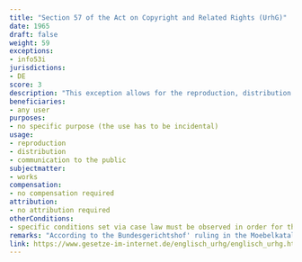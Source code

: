 ```yaml
---
title: "Section 57 of the Act on Copyright and Related Rights (UrhG)"
date: 1965 
draft: false
weight: 59
exceptions:
- info53i
jurisdictions:
- DE
score: 3
description: "This exception allows for the reproduction, distribution and communication to the public of works regarded as works incidental to the actual subject-matter being reproduced, distributed or communicated to the public." 
beneficiaries:
- any user
purposes: 
- no specific purpose (the use has to be incidental)
usage:
- reproduction
- distribution 
- communication to the public
subjectmatter:
- works
compensation:
- no compensation required
attribution: 
- no attribution required
otherConditions: 
- specific conditions set via case law must be observed in order for the work to be considered 'incidental'
remarks: "According to the Bundesgerichtshof' ruling in the Moebelkatalog case (I ZR 177/13 of November 17, 2014) the exception must be interpreted narrowly. The evaluation as to whether the use is incidental or not, has to consider i) the viewpoint of the objective average observer; ii) the 'main object' of use; iii) whether the work included is only incidental compared to the main object of use. The BGH differentiated between a merely 'background role' and a genuine incidental role, which must comply with two conditions - interchangeability (the work is interchangeable with other works or could be entirely left out) and lack of relationship (conceptual, aesthetic etc.) between the incidental work and the main object."
link: https://www.gesetze-im-internet.de/englisch_urhg/englisch_urhg.html#p0343
---
```

